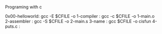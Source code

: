 Programing with c

0x00-helloworld: gcc -E $CFILE -o 
1-compiler : gcc -c $CFILE -o 1-main.o
2-assembler : gcc -S $CFILE -o 2-main.s
3-name : gcc $CFILE -o cisfun 
4-puts.c : 
